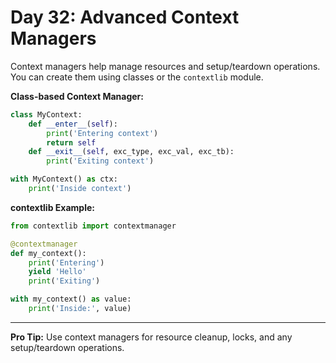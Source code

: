 # Day 32: Advanced Context Managers

Context managers help manage resources and setup/teardown operations. You can create them using classes or the `contextlib` module.

**Class-based Context Manager:**
```python
class MyContext:
    def __enter__(self):
        print('Entering context')
        return self
    def __exit__(self, exc_type, exc_val, exc_tb):
        print('Exiting context')

with MyContext() as ctx:
    print('Inside context')
```

**contextlib Example:**
```python
from contextlib import contextmanager

@contextmanager
def my_context():
    print('Entering')
    yield 'Hello'
    print('Exiting')

with my_context() as value:
    print('Inside:', value)
```

---
**Pro Tip:**
Use context managers for resource cleanup, locks, and any setup/teardown operations.

